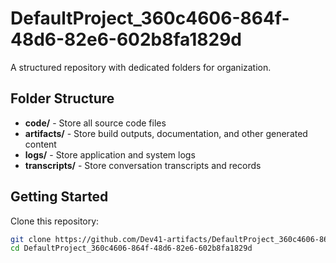 # DefaultProject_360c4606-864f-48d6-82e6-602b8fa1829d
A structured repository with dedicated folders for organization.

## Folder Structure

- **code/** - Store all source code files
- **artifacts/** - Store build outputs, documentation, and other generated content
- **logs/** - Store application and system logs
- **transcripts/** - Store conversation transcripts and records

## Getting Started

Clone this repository:
```bash
git clone https://github.com/Dev41-artifacts/DefaultProject_360c4606-864f-48d6-82e6-602b8fa1829d
cd DefaultProject_360c4606-864f-48d6-82e6-602b8fa1829d
```
